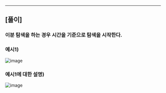 ***

## [풀이]

### 이분 탐색을 하는 경우 시간을 기준으로 탐색을 시작한다.


### 예시1)
![image](https://user-images.githubusercontent.com/81174840/229334934-8c58ac3c-1c61-4c7e-a0d0-3e345f090fc2.png)


### 예시1에 대한 설명)
![image](https://user-images.githubusercontent.com/81174840/229334907-cd999cf2-4891-444d-b10a-ab0eeea18146.png)
